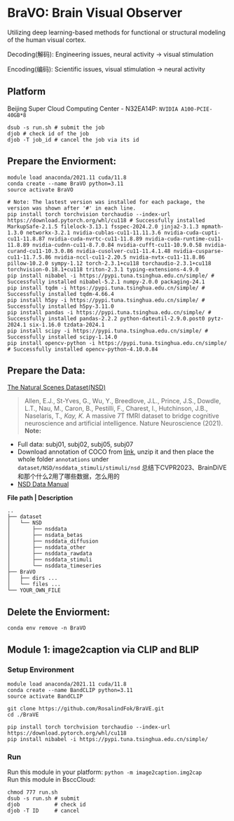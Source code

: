 # BraVO: Brain Visual Observer
Utilizing deep learning-based methods for functional or structural modeling of the human visual cortex.

Decoding(解码): Engineering issues, neural activity $\rightarrow$ visual stimulation 

Encoding(编码): Scientific issues, visual stimulation $\rightarrow$ neural activity

## Platform
Beijing Super Cloud Computing Center - N32EA14P: `NVIDIA A100-PCIE-40GB*8`
``` shell
dsub -s run.sh # submit the job
djob # check id of the job
djob -T job_id # cancel the job via its id
```

## Prepare the Enviorment:
``` shell
module load anaconda/2021.11 cuda/11.8
conda create --name BraVO python=3.11
source activate BraVO

# Note: The lastest version was installed for each package, the version was shown after '#' in each line.
pip install torch torchvision torchaudio --index-url https://download.pytorch.org/whl/cu118 # Successfully installed MarkupSafe-2.1.5 filelock-3.13.1 fsspec-2024.2.0 jinja2-3.1.3 mpmath-1.3.0 networkx-3.2.1 nvidia-cublas-cu11-11.11.3.6 nvidia-cuda-cupti-cu11-11.8.87 nvidia-cuda-nvrtc-cu11-11.8.89 nvidia-cuda-runtime-cu11-11.8.89 nvidia-cudnn-cu11-8.7.0.84 nvidia-cufft-cu11-10.9.0.58 nvidia-curand-cu11-10.3.0.86 nvidia-cusolver-cu11-11.4.1.48 nvidia-cusparse-cu11-11.7.5.86 nvidia-nccl-cu11-2.20.5 nvidia-nvtx-cu11-11.8.86 pillow-10.2.0 sympy-1.12 torch-2.3.1+cu118 torchaudio-2.3.1+cu118 torchvision-0.18.1+cu118 triton-2.3.1 typing-extensions-4.9.0
pip install nibabel -i https://pypi.tuna.tsinghua.edu.cn/simple/ # Successfully installed nibabel-5.2.1 numpy-2.0.0 packaging-24.1
pip install tqdm -i https://pypi.tuna.tsinghua.edu.cn/simple/ # Successfully installed tqdm-4.66.4
pip install h5py -i https://pypi.tuna.tsinghua.edu.cn/simple/ # Successfully installed h5py-3.11.0
pip install pandas -i https://pypi.tuna.tsinghua.edu.cn/simple/ # Successfully installed pandas-2.2.2 python-dateutil-2.9.0.post0 pytz-2024.1 six-1.16.0 tzdata-2024.1
pip install scipy -i https://pypi.tuna.tsinghua.edu.cn/simple/ # Successfully installed scipy-1.14.0
pip install opencv-python -i https://pypi.tuna.tsinghua.edu.cn/simple/ # Successfully installed opencv-python-4.10.0.84
```

## Prepare the Data:
[The Natural Scenes Dataset(NSD)](https://naturalscenesdataset.org/)
> Allen, E.J., St-Yves, G., Wu, Y., Breedlove, J.L., Prince, J.S., Dowdle, L.T., Nau, M., Caron, B., Pestilli, F., Charest, I., Hutchinson, J.B., Naselaris, T.*, Kay, K.* A massive 7T fMRI dataset to bridge cognitive neuroscience and artificial intelligence. Nature Neuroscience (2021).
**Note:**
- Full data: subj01, subj02, subj05, subj07
- Download annotation of COCO from [link](http://images.cocodataset.org/annotations/annotations_trainval2017.zip), unzip it and then place the whole folder `annotations` under `dataset/NSD/nsddata_stimuli/stimuli/nsd`
总结下CVPR2023、BrainDiVE和那个什么2用了哪些数据，怎么用的
- [NSD Data Manual](https://cvnlab.slite.page/p/CT9Fwl4_hc/NSD-Data-Manual)

**File path | Description**
``` shell
..
├── dataset
│   └── NSD
│       ├── nsddata
│       ├── nsdata_betas
│       ├── nsddata_diffusion
│       ├── nsddata_other
│       ├── nsddata_rawdata
│       ├── nsddata_stimuli
│       └── nsddata_timeseries
├── BraVO
│   ├── dirs ...
│   └── files ...
└── YOUR_OWN_FILE
```

## Delete the Enviorment:
``` shell
conda env remove -n BraVO
```



## Module 1: image2caption via CLIP and BLIP
### Setup Environment
```shell
module load anaconda/2021.11 cuda/11.8
conda create --name BandCLIP python=3.11
source activate BandCLIP

git clone https://github.com/RosalindFok/BraVE.git
cd ./BraVE

pip install torch torchvision torchaudio --index-url https://download.pytorch.org/whl/cu118
pip install nibabel -i https://pypi.tuna.tsinghua.edu.cn/simple/
```

### Run 
Run this module in your platform: `python -m image2caption.img2cap` </br>
Run this module in BsccCloud: 
``` shell
chmod 777 run.sh
dsub -s run.sh # submit 
djob           # check id
djob -T ID     # cancel
```
